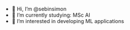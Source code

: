 - 👋 Hi, I’m @sebinsimon
- 🌱 I’m currently studying: MSc AI
- 👀 I’m interested in developing ML applications


<!---
sebinsimon/sebinsimon is a ✨ special ✨ repository because its `README.md` (this file) appears on your GitHub profile.
You can click the Preview link to take a look at your changes.
--->
